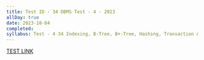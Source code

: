 ```yaml
---
title: Test ID - 34 DBMS Test - 4 - 2023
allDay: true
date: 2023-10-04
completed: 
syllabus: Test - 4 34 Indexing, B-Tree, B+-Tree, Hashing, Transaction And Concurrency Control
---
```

[TEST LINK](https://uxkhzfstdjcborfuyyknhkhbyfnskrywvveioufkbjkupomnptjwvhbavkysuhi.vercel.app/test.html?testId=631efedfa733d3d3b8fe44e3&data=eyJuYW1lIjoiVGVzdCBJRCAtIDM0IFtEQk1TIFRlc3QgLSA0XSAtIDIwMjMiLCJwYXRoIjpbIlpFQUwgVEVTVCBTRVJJRVMiLCJURVNUIDIwMjMiLCJST1VORCAwIiwiREJNUyJdfQ==)

